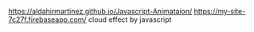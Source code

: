 https://aldahirmartinez.github.io/Javascript-Animataion/
https://my-site-7c27f.firebaseapp.com/
cloud effect by javascript
